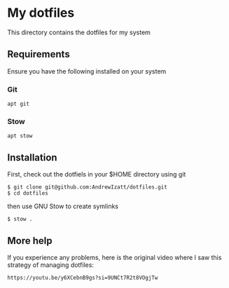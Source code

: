 # My dotfiles

This directory contains the dotfiles for my system

## Requirements

Ensure you have the following installed on your system

### Git

```
apt git
```

### Stow

```
apt stow
```

## Installation

First, check out the dotfiels in your $HOME directory using git

```
$ git clone git@github.com:AndrewIzatt/dotfiles.git
$ cd dotfiles
```

then use GNU Stow to create symlinks

```
$ stow .
```

## More help

If you experience any problems, here is the original video where I saw this strategy of managing dotfiles:

```
https://youtu.be/y6XCebnB9gs?si=9UNCt7R2t8VOgjTw
```
